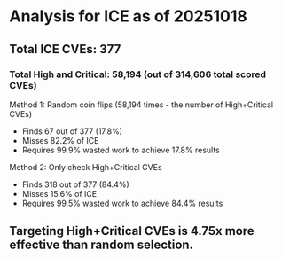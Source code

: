 # Analysis for ICE as of 20251018

## Total ICE CVEs: 377
### Total High and Critical: 58,194 (out of 314,606 total scored CVEs)

Method 1: Random coin flips (58,194 times - the number of High+Critical CVEs)
  - Finds 67 out of 377 (17.8%)
  - Misses 82.2% of ICE
  - Requires 99.9% wasted work to achieve 17.8% results

Method 2: Only check High+Critical CVEs
  - Finds 318 out of 377 (84.4%)
  - Misses 15.6% of ICE
  - Requires 99.5% wasted work to achieve 84.4% results

## Targeting High+Critical CVEs is 4.75x more effective than random selection.
